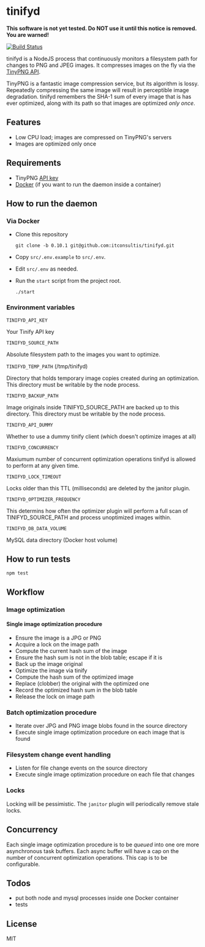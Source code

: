 # tinifyd

**This software is not yet tested. Do NOT use it until this notice is removed. You are warned!**

[![Build Status](https://travis-ci.org/itconsultis/tinifyd.svg?branch=master)](https://travis-ci.org/itconsultis/tinifyd)

tinifyd is a NodeJS process that continuously monitors a filesystem path
for changes to PNG and JPEG images. It compresses images on the fly via
the [TinyPNG API](https://tinypng.com/developers/reference).

TinyPNG is a fantastic image compression service, but its algorithm is lossy.
Repeatedly compressing the same image will result in perceptible image degradation.
tinifyd remembers the SHA-1 sum of every image that is has ever optimized, along
with its path so that images are optimized *only once*.

## Features

- Low CPU load; images are compressed on TinyPNG's servers
- Images are optimized only once

## Requirements

- TinyPNG [API key](https://tinypng.com/developers)
- [Docker](http://www.docker.com/) (if you want to run the daemon inside a container)

## How to run the daemon

### Via Docker

- Clone this repository

  ```
  git clone -b 0.10.1 git@github.com:itconsultis/tinifyd.git
  ```

- Copy `src/.env.example` to `src/.env`.

- Edit `src/.env` as needed.

- Run the `start` script from the project root.

  ```
  ./start
  ```

### Environment variables

`TINIFYD_API_KEY`

Your Tinify API key

`TINIFYD_SOURCE_PATH`

Absolute filesystem path to the images you want to optimize.

`TINIFYD_TEMP_PATH` (/tmp/tinifyd)

Directory that holds temporary image copies created during an optimization. 
This directory must be writable by the node process.

`TINIFYD_BACKUP_PATH` 

Image originals inside TINIFYD_SOURCE_PATH are backed up to this directory.
This directory must be writable by the node process.

`TINIFYD_API_DUMMY`

Whether to use a dummy tinify client (which doesn't optimize images at all)

`TINIFYD_CONCURRENCY`

Maxiumum number of concurrent optimization operations tinifyd is allowed to
perform at any given time.

`TINIFYD_LOCK_TIMEOUT`

Locks older than this TTL (milliseconds) are deleted by the janitor plugin.

`TINIFYD_OPTIMIZER_FREQUENCY`

This determins how often the optimizer plugin will perform a full scan of
TINIFYD_SOURCE_PATH and process unoptimized images within.

`TINIFYD_DB_DATA_VOLUME`

MySQL data directory (Docker host volume)

## How to run tests

```
npm test
```

## Workflow

### Image optimization

#### Single image optimization procedure

- Ensure the image is a JPG or PNG
- Acquire a lock on the image path
- Compute the current hash sum of the image
- Ensure the hash sum is not in the blob table; escape if it is
- Back up the image original
- Optimize the image via tinify
- Compute the hash sum of the optimized image
- Replace (clobber) the original with the optimized one
- Record the optimized hash sum in the blob table
- Release the lock on image path

### Batch optimization procedure

- Iterate over JPG and PNG image blobs found in the source directory
- Execute single image optimization procedure on each image that is found

### Filesystem change event handling

- Listen for file change events on the source directory
- Execute single image optimization procedure on each file that changes


### Locks

Locking will be pessimistic. The `janitor` plugin will periodically remove
stale locks.

## Concurrency

Each single image optimization procedure is to be *queued* into one ore more
asynchronous task buffers. Each async buffer will have a cap on the number
of concurrent optimization operations. This cap is to be configurable.

## Todos

- put both node and mysql processes inside one Docker container
- tests

## License

MIT

